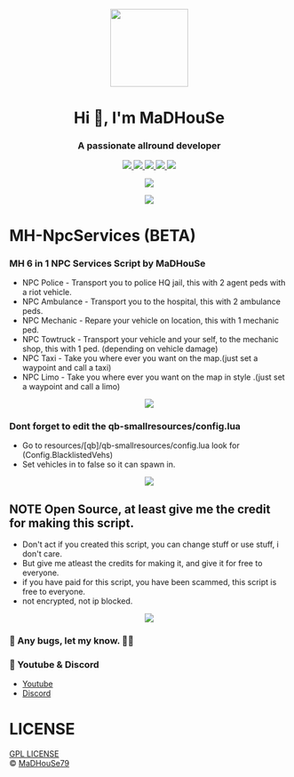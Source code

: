 <p align="center">
    <img width="140" src="https://icons.iconarchive.com/icons/iconarchive/red-orb-alphabet/128/Letter-M-icon.png" />  
    <h1 align="center">Hi 👋, I'm MaDHouSe</h1>
    <h3 align="center">A passionate allround developer </h3>    
</p>

<p align="center">
  <a href="https://github.com/MaDHouSe79/mh-npcservices/issues">
    <img src="https://img.shields.io/github/issues/MaDHouSe79/mh-npcservices"/> 
  </a>
  <a href="https://github.com/MaDHouSe79/mh-npcservices/watchers">
    <img src="https://img.shields.io/github/watchers/MaDHouSe79/mh-npcservices"/> 
  </a> 
  <a href="https://github.com/MaDHouSe79/mh-npcservices/network/members">
    <img src="https://img.shields.io/github/forks/MaDHouSe79/mh-npcservices"/> 
  </a>  
  <a href="https://github.com/MaDHouSe79/mh-npcservices/stargazers">
    <img src="https://img.shields.io/github/stars/MaDHouSe79/mh-npcservices?color=white"/> 
  </a>
  <a href="https://github.com/MaDHouSe79/mh-npcservices/blob/main/LICENSE">
    <img src="https://img.shields.io/github/license/MaDHouSe79/mh-npcservices?color=black"/> 
  </a>      
</p>

<p align="center">
  <img alig src="https://github-profile-trophy.vercel.app/?username=MaDHouSe79&margin-w=15&column=6" />
</p>

<p align="center">
  <img alig src="https://raw.githubusercontent.com/kamranahmedse/driver.js/master/demo/images/split.png" />
</p>

# MH-NpcServices (BETA)

### MH 6 in 1 NPC Services Script by MaDHouSe
- NPC Police    - Transport you to police HQ jail, this with 2 agent peds with a riot vehicle.
- NPC Ambulance - Transport you to the hospital, this with 2 ambulance peds.
- NPC Mechanic  - Repare your vehicle on location, this with 1 mechanic ped.
- NPC Towtruck  - Transport your vehicle and your self, to the mechanic shop, this with 1 ped. (depending on vehicle damage)
- NPC Taxi      - Take you where ever you want on the map.(just set a waypoint and call a taxi)
- NPC Limo      - Take you where ever you want on the map in style .(just set a waypoint and call a limo)

<p align="center">
  <img alig src="https://raw.githubusercontent.com/kamranahmedse/driver.js/master/demo/images/split.png" />
</p>

### Dont forget to edit the qb-smallresources/config.lua 
- Go to resources/[qb]/qb-smallresources/config.lua look for (Config.BlacklistedVehs)
- Set vehicles in to false so it can spawn in.

<p align="center">
  <img alig src="https://raw.githubusercontent.com/kamranahmedse/driver.js/master/demo/images/split.png" />
</p>

## NOTE Open Source, at least give me the credit for making this script.
- Don't act if you created this script, you can change stuff or use stuff, i don't care.
- But give me atleast the credits for making it, and give it for free to everyone.
- if you have paid for this script, you have been scammed, this script is free to everyone.
- not encrypted, not ip blocked.

<p align="center">
  <img alig src="https://raw.githubusercontent.com/kamranahmedse/driver.js/master/demo/images/split.png" />
</p>

### 🐞 Any bugs, let my know. 👊😎

### 🙈 Youtube & Discord
- [Youtube](https://www.youtube.com/@MaDHouSe79)
- [Discord](https://discord.gg/cEMSeE9dgS)

# LICENSE
[GPL LICENSE](./LICENSE)<br />
&copy; [MaDHouSe79](https://www.youtube.com/@MaDHouSe79)
